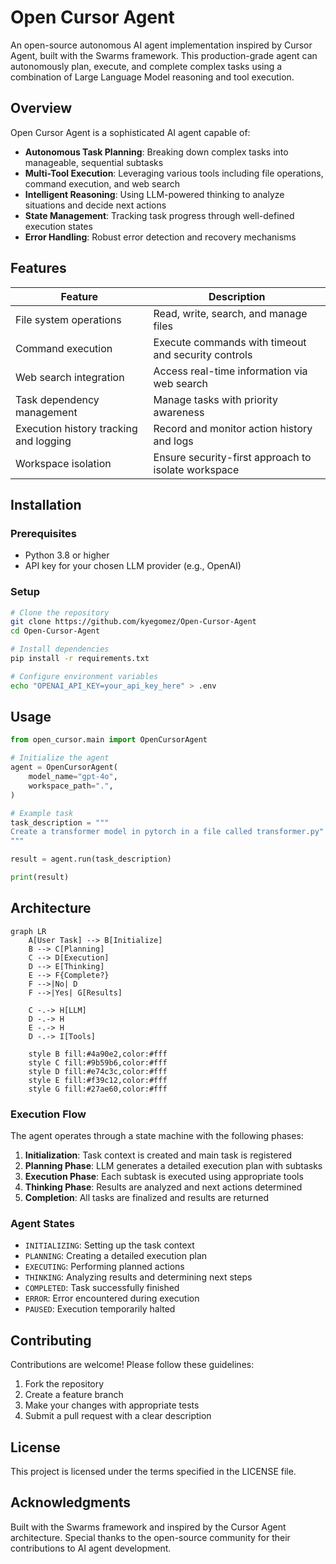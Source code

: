 # Open Cursor Agent

An open-source autonomous AI agent implementation inspired by Cursor Agent, built with the Swarms framework. This production-grade agent can autonomously plan, execute, and complete complex tasks using a combination of Large Language Model reasoning and tool execution.

## Overview

Open Cursor Agent is a sophisticated AI agent capable of:

- **Autonomous Task Planning**: Breaking down complex tasks into manageable, sequential subtasks
- **Multi-Tool Execution**: Leveraging various tools including file operations, command execution, and web search
- **Intelligent Reasoning**: Using LLM-powered thinking to analyze situations and decide next actions
- **State Management**: Tracking task progress through well-defined execution states
- **Error Handling**: Robust error detection and recovery mechanisms

## Features

| Feature                                             | Description                                                 |
|-----------------------------------------------------|-------------------------------------------------------------|
| File system operations                              | Read, write, search, and manage files                       |
| Command execution                                   | Execute commands with timeout and security controls         |
| Web search integration                              | Access real-time information via web search                 |
| Task dependency management                          | Manage tasks with priority awareness                        |
| Execution history tracking and logging              | Record and monitor action history and logs                  |
| Workspace isolation                                | Ensure security-first approach to isolate workspace         |

## Installation

### Prerequisites

- Python 3.8 or higher
- API key for your chosen LLM provider (e.g., OpenAI)

### Setup

```bash
# Clone the repository
git clone https://github.com/kyegomez/Open-Cursor-Agent
cd Open-Cursor-Agent

# Install dependencies
pip install -r requirements.txt

# Configure environment variables
echo "OPENAI_API_KEY=your_api_key_here" > .env
```

## Usage

```python
from open_cursor.main import OpenCursorAgent

# Initialize the agent
agent = OpenCursorAgent(
    model_name="gpt-4o",
    workspace_path=".",
)

# Example task
task_description = """
Create a transformer model in pytorch in a file called transformer.py"
"""

result = agent.run(task_description)

print(result)

```

## Architecture

```mermaid
graph LR
    A[User Task] --> B[Initialize]
    B --> C[Planning]
    C --> D[Execution]
    D --> E[Thinking]
    E --> F{Complete?}
    F -->|No| D
    F -->|Yes| G[Results]
    
    C -.-> H[LLM]
    D -.-> H
    E -.-> H
    D -.-> I[Tools]
    
    style B fill:#4a90e2,color:#fff
    style C fill:#9b59b6,color:#fff
    style D fill:#e74c3c,color:#fff
    style E fill:#f39c12,color:#fff
    style G fill:#27ae60,color:#fff
```

### Execution Flow

The agent operates through a state machine with the following phases:

1. **Initialization**: Task context is created and main task is registered
2. **Planning Phase**: LLM generates a detailed execution plan with subtasks
3. **Execution Phase**: Each subtask is executed using appropriate tools
4. **Thinking Phase**: Results are analyzed and next actions determined
5. **Completion**: All tasks are finalized and results are returned

### Agent States

- `INITIALIZING`: Setting up the task context
- `PLANNING`: Creating a detailed execution plan
- `EXECUTING`: Performing planned actions
- `THINKING`: Analyzing results and determining next steps
- `COMPLETED`: Task successfully finished
- `ERROR`: Error encountered during execution
- `PAUSED`: Execution temporarily halted


## Contributing

Contributions are welcome! Please follow these guidelines:

1. Fork the repository
2. Create a feature branch
3. Make your changes with appropriate tests
4. Submit a pull request with a clear description

## License

This project is licensed under the terms specified in the LICENSE file.

## Acknowledgments

Built with the Swarms framework and inspired by the Cursor Agent architecture. Special thanks to the open-source community for their contributions to AI agent development.

